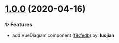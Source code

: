 # [1.0.0](https://github.com/whu-luojian/gojs-vue/compare/f8cfedb...v1.0.0) (2020-04-16)


### ✨ Features

* add VueDiagram component ([f8cfedb](https://github.com/whu-luojian/gojs-vue/commit/f8cfedb)) by: **luojian**



